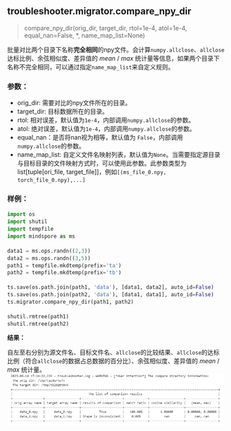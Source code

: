 ## troubleshooter.migrator.compare_npy_dir

> compare_npy_dir(orig_dir, target_dir, rtol=1e-4, atol=1e-4, equal_nan=False, *, name_map_list=None)

批量对比两个目录下名称**完全相同**的npy文件。会计算`numpy.allclose`、`allclose`达标比例、余弦相似度、差异值的 $mean$ / $max$ 统计量等信息，如果两个目录下名称不完全相同，可以通过指定`name_map_list`来自定义规则。

### 参数：

- orig_dir: 需要对比的npy文件所在的目录。
- target_dir: 目标数据所在的目录。
- rtol: 相对误差，默认值为`1e-4`，内部调用`numpy.allclose`的参数。
- atol: 绝对误差，默认值为`1e-4`，内部调用`numpy.allclose`的参数。
- equal_nan：是否将nan视为相等，默认值为 `False`，内部调用`numpy.allclose`的参数。
- name_map_list: 自定义文件名映射列表，默认值为`None`。当需要指定源目录与目标目录的文件映射方式时，可以使用此参数。此参数类型为list[tuple[ori_file, target_file]]，例如`[(ms_file_0.npy, torch_file_0.npy),...]`

### 样例：

```python
import os
import shutil
import tempfile
import mindspore as ms

data1 = ms.ops.randn((2,3))
data2 = ms.ops.randn((3,5))
path1 = tempfile.mkdtemp(prefix='ta')
path2 = tempfile.mkdtemp(prefix='tb')

ts.save(os.path.join(path1, 'data'), [data1, data2], auto_id=False)
ts.save(os.path.join(path2, 'data'), [data1, data1], auto_id=False)
ts.migrator.compare_npy_dir(path1, path2)

shutil.rmtree(path1)
shutil.rmtree(path2)
```

**结果：**

自左至右分别为源文件名、目标文件名、`allclose`的比较结果、`allclose`的达标比例（符合`allclose`的数据占总数据的百分比）、余弦相似度、差异值的 $mean$ / $max$ 统计量。
![compare_npy_dir](../../images/compare_npy_dir.png)